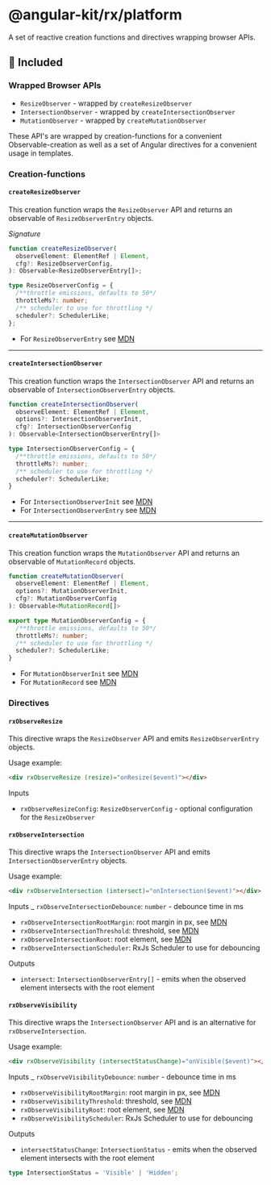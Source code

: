 # @angular-kit/rx/platform

A set of reactive creation functions and directives wrapping browser APIs.

## 🔋 Included

### Wrapped Browser APIs

- `ResizeObserver` - wrapped by `createResizeObserver`
- `IntersectionObserver` - wrapped by `createIntersectionObserver`
- `MutationObserver` - wrapped by `createMutationObserver`

These API's are wrapped by creation-functions for a convenient Observable-creation as well as a set of 
Angular directives for a convenient usage in templates.

### Creation-functions

#### `createResizeObserver`
This creation function wraps the `ResizeObserver` API and returns an observable of `ResizeObserverEntry` objects.

*Signature*
```typescript
function createResizeObserver(
  observeElement: ElementRef | Element,
  cfg?: ResizeObserverConfig,
): Observable<ResizeObserverEntry[]>;
```

```ts
type ResizeObserverConfig = {
  /**throttle emissions, defaults to 50*/
  throttleMs?: number;
  /** scheduler to use for throttling */
  scheduler?: SchedulerLike;
};
```
- For `ResizeObserverEntry` see [MDN](https://developer.mozilla.org/en-US/docs/Web/API/ResizeObserverEntry)

---
#### `createIntersectionObserver`
This creation function wraps the `IntersectionObserver` API and returns an observable of `IntersectionObserverEntry` objects.

```ts
function createIntersectionObserver(
  observeElement: ElementRef | Element,
  options?: IntersectionObserverInit,
  cfg?: IntersectionObserverConfig
): Observable<IntersectionObserverEntry[]> 
```

```ts
type IntersectionObserverConfig = {
  /**throttle emissions, defaults to 50*/
  throttleMs?: number;
  /** scheduler to use for throttling */
  scheduler?: SchedulerLike;
}
```

- For `IntersectionObserverInit` see [MDN](https://developer.mozilla.org/en-US/docs/Web/API/IntersectionObserver/IntersectionObserver)
- For `IntersectionObserverEntry` see [MDN](https://developer.mozilla.org/en-US/docs/Web/API/IntersectionObserverEntry)
---

#### `createMutationObserver`
This creation function wraps the `MutationObserver` API and returns an observable of `MutationRecord` objects.

```ts
function createMutationObserver(
  observeElement: ElementRef | Element,
  options?: MutationObserverInit,
  cfg?: MutationObserverConfig
): Observable<MutationRecord[]>
```

```ts
export type MutationObserverConfig = {
  /**throttle emissions, defaults to 50*/
  throttleMs?: number;
  /** scheduler to use for throttling */
  scheduler?: SchedulerLike;
}
```

- For `MutationObserverInit` see [MDN](https://developer.mozilla.org/en-US/docs/Web/API/MutationObserverInit)
- For `MutationRecord` see [MDN](https://developer.mozilla.org/en-US/docs/Web/API/MutationRecord)

### Directives

#### `rxObserveResize`
This directive wraps the `ResizeObserver` API and emits `ResizeObserverEntry` objects.

Usage example:
```html
<div rxObserveResize (resize)="onResize($event)"></div>
```

Inputs
- `rxObserveResizeConfig`: `ResizeObserverConfig` - optional configuration for the `ResizeObserver`


#### `rxObserveIntersection`
This directive wraps the `IntersectionObserver` API and emits `IntersectionObserverEntry` objects.

Usage example:
```html
<div rxObserveIntersection (intersect)="onIntersection($event)"></div>
```

Inputs
_ `rxObserveIntersectionDebounce`: `number` - debounce time in ms
- `rxObserveIntersectionRootMargin`: root margin in px, see [MDN](https://developer.mozilla.org/en-US/docs/Web/API/IntersectionObserver/IntersectionObserver)
- `rxObserveIntersectionThreshold`: threshold, see [MDN](https://developer.mozilla.org/en-US/docs/Web/API/IntersectionObserver/IntersectionObserver)
- `rxObserveIntersectionRoot`:  root element, see [MDN](https://developer.mozilla.org/en-US/docs/Web/API/IntersectionObserver/IntersectionObserver)
- `rxObserveIntersectionScheduler`:  RxJs Scheduler to use for debouncing

Outputs
- `intersect`: `IntersectionObserverEntry[]` - emits when the observed element intersects with the root element

#### `rxObserveVisibility`
This directive wraps the `IntersectionObserver` API and is an alternative for `rxObserveIntersection`.

Usage example:
```html
<div rxObserveVisibility (intersectStatusChange)="onVisible($event)"></div>
```

Inputs
_ `rxObserveVisibilityDebounce`: `number` - debounce time in ms
- `rxObserveVisibilityRootMargin`: root margin in px, see [MDN](https://developer.mozilla.org/en-US/docs/Web/API/IntersectionObserver/IntersectionObserver)
- `rxObserveVisibilityThreshold`: threshold, see [MDN](https://developer.mozilla.org/en-US/docs/Web/API/IntersectionObserver/IntersectionObserver)
- `rxObserveVisibilityRoot`:  root element, see [MDN](https://developer.mozilla.org/en-US/docs/Web/API/IntersectionObserver/IntersectionObserver)
- `rxObserveVisibilityScheduler`:  RxJs Scheduler to use for debouncing

Outputs
- `intersectStatusChange`: `IntersectionStatus` - emits when the observed element intersects with the root element

```ts
type IntersectionStatus = 'Visible' | 'Hidden';
```
